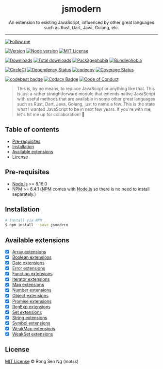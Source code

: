 <div align="center" style="text-align: center;">
  <h1 style="border-bottom: none;">jsmodern</h1>

  <p>An extension to existing JavaScript, influenced by other great languages such as Rust, Dart, Java, Golang, etc.</p>
</div>

<hr />

[![Follow me][follow-me-badge]][follow-me-url]

[![Version][version-badge]][version-url]
[![Node version][node-version-badge]][node-version-url]
[![MIT License][mit-license-badge]][mit-license-url]

[![Downloads][downloads-badge]][downloads-url]
[![Total downloads][total-downloads-badge]][downloads-url]
[![Packagephobia][packagephobia-badge]][packagephobia-url]
[![Bundlephobia][bundlephobia-badge]][bundlephobia-url]

[![CircleCI][circleci-badge]][circleci-url]
[![Dependency Status][daviddm-badge]][daviddm-url]
[![codecov][codecov-badge]][codecov-url]
[![Coverage Status][coveralls-badge]][coveralls-url]

[![codebeat badge][codebeat-badge]][codebeat-url]
[![Codacy Badge][codacy-badge]][codacy-url]
[![Code of Conduct][coc-badge]][coc-url]

> This is, by no means, to replace JavaScript or anything like that. This is just a rather straightforward module that extends native JavaScript with useful methods that are available in some other great languages such as Rust, Dart, Java, Golang, just to name a few. This is the state what I wanted JavaScript to be in next few years. If you're with me, let's hit me up for collaboration! 💯

## Table of contents <!-- omit in toc -->

- [Pre-requisites](#Pre-requisites)
- [Installation](#Installation)
- [Available extensions](#Available-extensions)
- [License](#License)

## Pre-requisites

- [Node.js][nodejs-url] >= 8.16.0
- [NPM][npm-url] >= 6.4.1 ([NPM][npm-url] comes with [Node.js][nodejs-url] so there is no need to install separately.)

## Installation

```sh
# Install via NPM
$ npm install --save jsmodern
```

## Available extensions

* [x] [Array extensions]
* [x] [Boolean extensions]
* [x] [Date extensions]
* [x] [Error extensions]
* [x] [Function extensions]
* [x] [Iterator extensions]
* [x] [Map extensions]
* [x] [Number extensions]
* [x] [Object extensions]
* [x] [Promise extensions]
* [x] [RegExp extensions]
* [x] [Set extensions]
* [x] [String extensions]
* [x] [Symbol extensions]
* [x] [WeakMap extensions]
* [x] [WeakSet extensions]

## License

[MIT License](https://motss.mit-license.org/) © Rong Sen Ng (motss)

<!-- References -->
[typescript-url]: https://github.com/Microsoft/TypeScript
[nodejs-url]: https://nodejs.org
[npm-url]: https://www.npmjs.com
[node-releases-url]: https://nodejs.org/en/download/releases

[Array extensions]: /array/README.md
[Boolean extensions]: /boolean/README.md
[Date extensions]: /date/README.md
[Error extensions]: /error/README.md
[Function extensions]: /function/README.md
[Iterator extensions]: /iterator/README.md
[Map extensions]: /map/README.md
[Number extensions]: /number/README.md
[Object extensions]: /object/README.md
[Promise extensions]: /promise/README.md
[RegExp extensions]: /regexp/README.md
[Set extensions]: /set/README.md
[String extensions]: /string/README.md
[Symbol extensions]: /symbol/README.md
[WeakMap extensions]: /weak-map/README.md
[WeakSet extensions]: /weak-set/README.md

<!-- MDN -->
[array-mdn-url]: https://developer.mozilla.org/en-US/docs/Web/JavaScript/Reference/Global_Objects/Array
[boolean-mdn-url]: https://developer.mozilla.org/en-US/docs/Web/JavaScript/Reference/Global_Objects/Boolean
[function-mdn-url]: https://developer.mozilla.org/en-US/docs/Web/JavaScript/Reference/Global_Objects/Function
[map-mdn-url]: https://developer.mozilla.org/en-US/docs/Web/JavaScript/Reference/Global_Objects/Map
[number-mdn-url]: https://developer.mozilla.org/en-US/docs/Web/JavaScript/Reference/Global_Objects/Number
[object-mdn-url]: https://developer.mozilla.org/en-US/docs/Web/JavaScript/Reference/Global_Objects/Object
[promise-mdn-url]: https://developer.mozilla.org/en-US/docs/Web/JavaScript/Reference/Global_Objects/Promise
[regexp-mdn-url]: https://developer.mozilla.org/en-US/docs/Web/JavaScript/Reference/Global_Objects/RegExp
[set-mdn-url]: https://developer.mozilla.org/en-US/docs/Web/JavaScript/Reference/Global_Objects/Set
[string-mdn-url]: https://developer.mozilla.org/en-US/docs/Web/JavaScript/Reference/Global_Objects/String

<!-- Badges -->
[follow-me-badge]: https://flat.badgen.net/twitter/follow/motss?icon=twitter

[version-badge]: https://flat.badgen.net/npm/v/jsmodern?icon=npm
[node-version-badge]: https://flat.badgen.net/npm/node/jsmodern
[mit-license-badge]: https://flat.badgen.net/npm/license/jsmodern

[downloads-badge]: https://flat.badgen.net/npm/dm/jsmodern
[total-downloads-badge]: https://flat.badgen.net/npm/dt/jsmodern?label=total%20downloads
[packagephobia-badge]: https://flat.badgen.net/packagephobia/install/jsmodern
[bundlephobia-badge]: https://flat.badgen.net/bundlephobia/minzip/jsmodern

[circleci-badge]: https://flat.badgen.net/circleci/github/motss/jsmodern?icon=circleci
[daviddm-badge]: https://flat.badgen.net/david/dep/motss/jsmodern
[codecov-badge]: https://flat.badgen.net/codecov/c/github/motss/jsmodern?label=codecov&icon=codecov
[coveralls-badge]: https://flat.badgen.net/coveralls/c/github/motss/jsmodern?label=coveralls

[codebeat-badge]: https://codebeat.co/badges/123
[codacy-badge]: https://api.codacy.com/project/badge/Grade/123
[coc-badge]: https://flat.badgen.net/badge/code%20of/conduct/pink

<!-- Links -->
[follow-me-url]: https://twitter.com/motss?utm_source=github.com&amp;utm_medium=referral&amp;utm_content=motss/jsmodern

[version-url]: https://www.npmjs.com/package/jsmodern
[node-version-url]: https://nodejs.org/en/download
[mit-license-url]: https://github.com/motss/jsmodern/blob/master/LICENSE

[downloads-url]: https://www.npmtrends.com/jsmodern
[packagephobia-url]: https://packagephobia.now.sh/result?p=jsmodern
[bundlephobia-url]: https://bundlephobia.com/result?p=jsmodern

[circleci-url]: https://circleci.com/gh/motss/jsmodern/tree/master
[daviddm-url]: https://david-dm.org/motss/jsmodern
[codecov-url]: https://codecov.io/gh/motss/jsmodern
[coveralls-url]: https://coveralls.io/github/motss/jsmodern?branch=master

[codebeat-url]: https://codebeat.co/projects/github-com-motss-jsmodern-master
[codacy-url]: https://www.codacy.com/app/motss/jsmodern?utm_source=github.com&amp;utm_medium=referral&amp;utm_content=motss/jsmodern&amp;utm_campaign=Badge_Grade
[coc-url]: https://github.com/motss/jsmodern/blob/master/CODE_OF_CONDUCT.md
